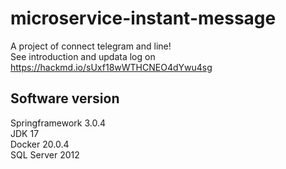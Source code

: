 # microservice-instant-message
A project of connect telegram and line!  
See introduction and updata log on https://hackmd.io/sUxf18wWTHCNEO4dYwu4sg  
## Software version
Springframework 3.0.4  
JDK 17  
Docker 20.0.4  
SQL Server 2012

